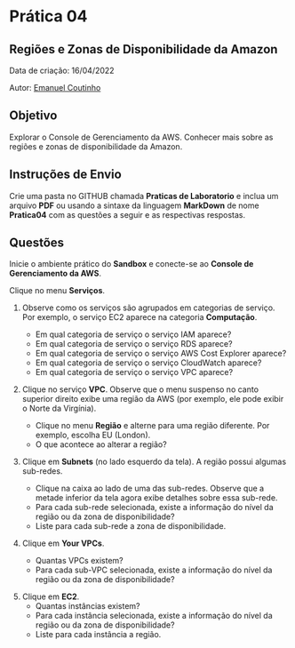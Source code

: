 # Prática 04

## Regiões e Zonas de Disponibilidade da Amazon

Data de criação: 16/04/2022

Autor: [Emanuel Coutinho](https://github.com/emanuelcoutinho)

## Objetivo
Explorar o Console de Gerenciamento da AWS.
Conhecer mais sobre as regiões e zonas de disponibilidade da Amazon.

## Instruções de Envio

Crie uma pasta no GITHUB chamada **Praticas de Laboratorio** e inclua um arquivo **PDF** ou usando a sintaxe da linguagem **MarkDown** de nome **Pratica04** com as questões a seguir e as respectivas respostas.

## Questões

Inicie o ambiente prático do **Sandbox** e conecte-se ao **Console de Gerenciamento da AWS**.

Clique no menu **Serviços**.

1. Observe como os serviços são agrupados em categorias de serviço. Por exemplo, o serviço EC2 aparece na categoria **Computação**.
   - Em qual categoria de serviço o serviço IAM aparece? 
   - Em qual categoria de serviço o serviço RDS aparece?
   - Em qual categoria de serviço o serviço AWS Cost Explorer aparece?
   - Em qual categoria de serviço o serviço CloudWatch aparece?
   - Em qual categoria de serviço o serviço VPC aparece?

2. Clique no serviço **VPC**. Observe que o menu suspenso no canto superior direito exibe uma região da AWS (por exemplo, ele pode exibir o Norte da Virgínia). 
   - Clique no menu **Região** e alterne para uma região diferente. Por exemplo, escolha EU (London).
   - O que acontece ao alterar a região?

3. Clique em **Subnets** (no lado esquerdo da tela). A região possui algumas sub-redes. 
   - Clique na caixa ao lado de uma das sub-redes. Observe que a metade inferior da tela agora exibe detalhes sobre essa sub-rede. 
   - Para cada sub-rede selecionada, existe a informação do nível da região ou da zona de disponibilidade?
   - Liste para cada sub-rede a zona de disponibilidade.

4. Clique em **Your VPCs**.
   - Quantas VPCs existem?
   - Para cada sub-VPC selecionada, existe a informação do nível da região ou da zona de disponibilidade?
<!--
   - Quais serviços são globais em vez de regionais? Verifique o Amazon EC2, o IAM, o Lambda e o Route 53.
-->

5. Clique em **EC2**.
   - Quantas instâncias existem?
   - Para cada instância selecionada, existe a informação do nível da região ou da zona de disponibilidade?
   - Liste para cada instância a região.





